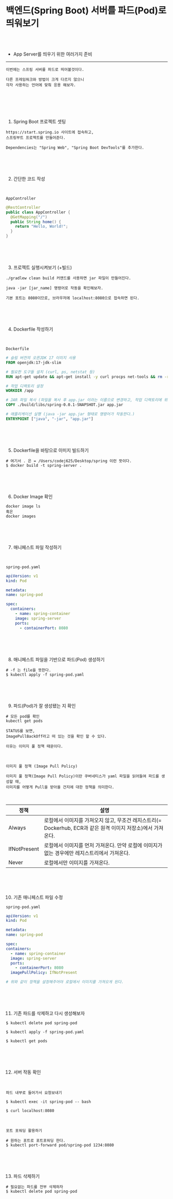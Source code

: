 # 백엔드(Spring Boot) 서버를 파드(Pod)로 띄워보기

<br />
<br />

* App Server를 띄우기 위한 여러가지 준비

---

```
이번에는 스프링 서버를 파드로 띄어볼것이다.

다른 프레임워크와 방법이 크게 다르지 않으니
각자 사용하는 언어에 맞춰 응용 해보자.
```

<br />
<br />
<br />
<br />

1. Spring Boot 프로젝트 셋팅

```
https://start.spring.io 사이트에 접속하고,
스프링부트 프로젝트를 만들어준다.

Dependencies는 "Spring Web", "Spring Boot DevTools"를 추가한다.
```

<br />
<br />
<br />

2. 간단한 코드 작성

<br />

`AppController`

```java
@RestController
public class AppController {
  @GetMapping("/")
  public String home() {
    return "Hello, World!";
  }
}
```

<br />
<br />
<br />

3. 프로젝트 실행시켜보기 (+빌드)

```
./gradlew clean build 커맨드를 사용하면 jar 파일이 만들어진다.

java -jar [jar_name] 명령어로 작동을 확인해보자.

기본 포트는 8080이므로, 브라우저에 localhost:8080으로 접속하면 된다.
```

<br />
<br />
<br />

4. Dockerfile 작성하기

<br />

`Dockerfile`

```dockerfile
# 슬림 버전의 오픈JDK 17 이미지 사용
FROM openjdk:17-jdk-slim

# 필요한 도구들 설치 (curl, ps, netstat 등)
RUN apt-get update && apt-get install -y curl procps net-tools && rm -rf /var/lib/apt/lists/*

# 작업 디렉토리 설정
WORKDIR /app

# JAR 파일 복사 (파일을 복사 후 app.jar 이라는 이름으로 변경하고, 작업 디렉토리에 위치한다.)
COPY ./build/libs/spring-0.0.1-SNAPSHOT.jar app.jar

# 애플리케이션 실행 (java -jar app.jar 형태로 명령어가 작동한다.)
ENTRYPOINT ["java", "-jar", "app.jar"]
```

<br />
<br />
<br />

5. Dockerfile을 바탕으로 이미지 빌드하기

```
# 여기서 . 은 = /Users/codej625/Desktop/spring 이런 뜻이다.
$ docker build -t spring-server .
```

<br />
<br />
<br />

6. Docker Image 확인

```
docker image ls
혹은
docker images
```

<br />
<br />
<br />

7. 매니페스트 파일 작성하기

<br />

`spring-pod.yaml`

```yaml
apiVersion: v1
kind: Pod

metadata:
name: spring-pod

spec:
  containers:
    - name: spring-container
    image: spring-server
    ports:
      - containerPort: 8080
```

<br />
<br />
<br />

8. 매니페스트 파일을 기반으로 파드(Pod) 생성하기

```
# -f 는 file을 뜻한다.
$ kubectl apply -f spring-pod.yaml
```

<br />
<br />
<br />

9. 파드(Pod)가 잘 생성됐는 지 확인

```
# 모든 pod를 확인
kubectl get pods
```

```
STATUS를 보면,
ImagePullBackOff라고 떠 있는 것을 확인 할 수 있다.

이유는 이미지 풀 정책 때문이다.
```

<br />

`이미지 풀 정책 (Image Pull Policy)`

```
이미지 풀 정책(Image Pull Policy)이란 쿠버네티스가 yaml 파일을 읽어들여 파드를 생성할 때,
이미지를 어떻게 Pull을 받아올 건지에 대한 정책을 의미한다.
```

<br />

| 정책 | 설명 |
|-----|-----|
| Always | 로컬에서 이미지를 가져오지 않고, 무조건 레지스트리(= Dockerhub, ECR과 같은 원격 이미지 저장소)에서 가져온다. |
| IfNotPresent | 로컬에서 이미지를 먼저 가져온다. 만약 로컬에 이미지가 없는 경우에만 레지스트리에서 가져온다. |
| Never | 로컬에서만 이미지를 가져온다. |

<br />
<br />
<br />

10. 기존 매니페스트 파일 수정

`spring-pod.yaml`

```yaml
apiVersion: v1
kind: Pod

metadata:
name: spring-pod

spec:
containers:
  - name: spring-container
  image: spring-server
  ports:
    - containerPort: 8080
  imagePullPolicy: IfNotPresent

# 위와 같이 정책을 설정해주어야 로컬에서 이미지를 가져오게 된다.
```

<br />
<br />
<br />

11. 기존 파드를 삭제하고 다시 생성해보자

```
$ kubectl delete pod spring-pod

$ kubectl apply -f spring-pod.yaml

$ kubectl get pods
```

<br />
<br />
<br />

12. 서버 작동 확인

<br />

`파드 내부로 들어가서 요청보내기`

```
$ kubectl exec -it spring-pod -- bash

$ curl localhost:8080
```

<br />


`포트 포워딩 활용하기`

```
# 원하는 포트로 포트포워딩 한다.
$ kubectl port-forward pod/spring-pod 1234:8080
```

<br />
<br />
<br />

13. 파드 삭제하기

```
# 필요없는 파드를 전부 삭제하자
$ kubectl delete pod spring-pod
```
